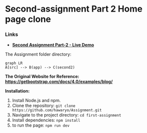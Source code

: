 # Second-assignment Part 2 Home page clone

### Links

- **[Second Assignment Part-2 - Live Demo](https://first-assignment.pages.dev/second2)**

The Assignment folder directory:

```mermaid
graph LR
A[src] --> B(app) --> C(second2)

```

**The Original Website for Reference: https://getbootstrap.com/docs/4.0/examples/blog/**

**Installation:**

1. Install Node.js and npm.
2. Clone the repository: `git clone https://github.com/hawaryo/Assignment.git`
3. Navigate to the project directory: `cd first-assignment`
4. Install dependencies: `npm install`
5. to run the page: `npm run dev`
